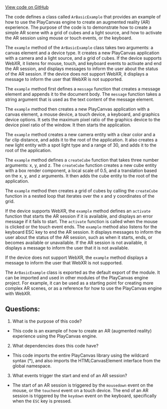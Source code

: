 [View code on GitHub](https://github.com/playcanvas/engine/examples/src/examples/xr/ar-basic.tsx)

The code defines a class called `ArBasicExample` that provides an example of how to use the PlayCanvas engine to create an augmented reality (AR) experience. The purpose of the code is to demonstrate how to create a simple AR scene with a grid of cubes and a light source, and how to activate the AR session using mouse or touch events, or the keyboard. 

The `example` method of the `ArBasicExample` class takes two arguments: a canvas element and a device type. It creates a new PlayCanvas application with a camera and a light source, and a grid of cubes. If the device supports WebXR, it listens for mouse, touch, and keyboard events to activate and end the AR session, and displays messages to inform the user about the status of the AR session. If the device does not support WebXR, it displays a message to inform the user that WebXR is not supported.

The `example` method first defines a `message` function that creates a message element and appends it to the document body. The `message` function takes a string argument that is used as the text content of the message element. 

The `example` method then creates a new PlayCanvas application with a canvas element, a mouse device, a touch device, a keyboard, and graphics device options. It sets the maximum pixel ratio of the graphics device to the device pixel ratio of the window. It then starts the application.

The `example` method creates a new camera entity with a clear color and a far clip distance, and adds it to the root of the application. It also creates a new light entity with a spot light type and a range of 30, and adds it to the root of the application. 

The `example` method defines a `createCube` function that takes three number arguments: x, y, and z. The `createCube` function creates a new cube entity with a box render component, a local scale of 0.5, and a translation based on the x, y, and z arguments. It then adds the cube entity to the root of the application. 

The `example` method then creates a grid of cubes by calling the `createCube` function in a nested loop that iterates over the x and y coordinates of the grid. 

If the device supports WebXR, the `example` method defines an `activate` function that starts the AR session if it is available, and displays an error message if it fails to start. The `activate` function is called when the mouse is clicked or the touch event ends. The `example` method also listens for the keyboard ESC key to end the AR session. It displays messages to inform the user about the status of the AR session, such as when it starts, ends, or becomes available or unavailable. If the AR session is not available, it displays a message to inform the user that it is not available. 

If the device does not support WebXR, the `example` method displays a message to inform the user that WebXR is not supported. 

The `ArBasicExample` class is exported as the default export of the module. It can be imported and used in other modules of the PlayCanvas engine project. For example, it can be used as a starting point for creating more complex AR scenes, or as a reference for how to use the PlayCanvas engine with WebXR.
## Questions: 
 1. What is the purpose of this code?
- This code is an example of how to create an AR (augmented reality) experience using the PlayCanvas engine.

2. What dependencies does this code have?
- This code imports the entire PlayCanvas library using the wildcard syntax (*), and also imports the HTMLCanvasElement interface from the global namespace.

3. What events trigger the start and end of an AR session?
- The start of an AR session is triggered by the `mousedown` event on the mouse, or the `touchend` event on a touch device. The end of an AR session is triggered by the `keydown` event on the keyboard, specifically when the `ESC` key is pressed.